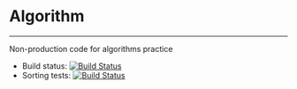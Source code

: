 # Algorithm
---
Non-production code for algorithms practice

- Build status: [![Build Status](https://travis-ci.org/KrusnikViers/Algorithm.svg?branch=master)](https://travis-ci.org/KrusnikViers/Algorithm)
- Sorting tests: [![Build Status](https://travis-ci.org/KrusnikViers/Algorithm.svg?branch=sorting)](https://travis-ci.org/KrusnikViers/Algorithm)
